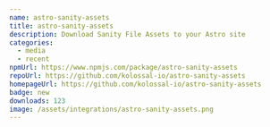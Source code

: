 ```yaml
---
name: astro-sanity-assets
title: astro-sanity-assets
description: Download Sanity File Assets to your Astro site
categories:
  - media
  - recent
npmUrl: https://www.npmjs.com/package/astro-sanity-assets
repoUrl: https://github.com/kolossal-io/astro-sanity-assets
homepageUrl: https://github.com/kolossal-io/astro-sanity-assets
badge: new
downloads: 123
image: /assets/integrations/astro-sanity-assets.png
---
```

